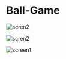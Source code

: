 # Ball-Game
![scren2](https://user-images.githubusercontent.com/99347559/231083701-6f297d4e-50c4-45cc-a434-bbd72a95e29d.png)

![scren2](https://user-images.githubusercontent.com/99347559/231083867-45d099c1-d5b0-43c8-82b4-16070e5374bd.png)


![screen1](https://user-images.githubusercontent.com/99347559/231083952-7b51b711-b017-4c77-a938-041b08b1c422.png)
